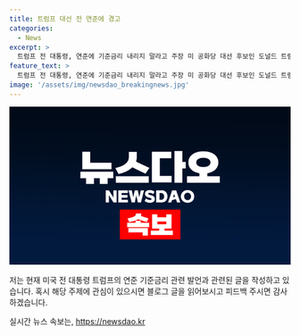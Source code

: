 ```yaml
---
title: 트럼프 대선 전 연준에 경고
categories:
  - News
excerpt: >
  트럼프 전 대통령, 연준에 기준금리 내리지 말라고 주장 미 공화당 대선 후보인 도널드 트럼프 전 대통령이 연준의 기준금리를 인하하지 말아야 한다고 요구했습니다. 또한, 파월 연준 의장의 임기를 보장하고, JP모건 CEO를 차기 재무장관으로 고려하고 있다고 밝혔으며, 관세 관련해서 중국산에 최소 60%, 최대 100%의 관세를 부과할 계획이라고 강조했습니다. SBS Biz가 당신의 제보를 기다리고 있습니다. [자세히보기] (링크)
feature_text: >
  트럼프 전 대통령, 연준에 기준금리 내리지 말라고 주장 미 공화당 대선 후보인 도널드 트럼프 전 대통령이 연준의 기준금리를 인하하지 말아야 한다고 요구했습니다. 또한, 파월 연준 의장의 임기를 보장하고, JP모건 CEO를 차기 재무장관으로 고려하고 있다고 밝혔으며, 관세 관련해서 중국산에 최소 60%, 최대 100%의 관세를 부과할 계획이라고 강조했습니다. SBS Biz가 당신의 제보를 기다리고 있습니다. [자세히보기] (링크)
image: '/assets/img/newsdao_breakingnews.jpg'
---
```


<p><img src="/assets/img/newsdao_breakingnews.jpg" alt="cryptoinkorea 속보" /></p>

<p>저는 현재 미국 전 대통령 트럼프의 연준 기준금리 관련 발언과 관련된 글을 작성하고 있습니다. 혹시 해당 주제에 관심이 있으시면 블로그 글을 읽어보시고 피드백 주시면 감사하겠습니다.</p>
실시간 뉴스 속보는, <a href="https://newsdao.kr" rel="dofollow">https://newsdao.kr</a>


